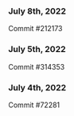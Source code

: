 ### July 8th, 2022

Commit #212173

### July 5th, 2022

Commit #314353


### July 4th, 2022

Commit #72281
